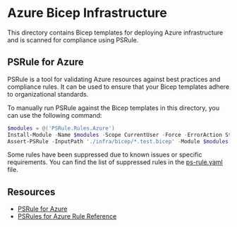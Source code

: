 # Azure Bicep Infrastructure

This directory contains Bicep templates for deploying Azure infrastructure and is scanned for compliance using PSRule.

## PSRule for Azure

PSRule is a tool for validating Azure resources against best practices and compliance rules. It can be used to ensure that your Bicep templates adhere to organizational standards.

To manually run PSRule against the Bicep templates in this directory, you can use the following command:

```powershell
$modules = @('PSRule.Rules.Azure')
Install-Module -Name $modules -Scope CurrentUser -Force -ErrorAction Stop;
Assert-PSRule -InputPath './infra/bicep/*.test.bicep' -Module $modules -Format File -ErrorAction Stop;
```

Some rules have been suppressed due to known issues or specific requirements. You can find the list of suppressed rules in the [ps-rule.yaml](./ps-rule.yaml) file.

## Resources

- [PSRule for Azure](https://azure.github.io/PSRule.Rules.Azure/)
- [PSRules for Azure Rule Reference](https://azure.github.io/PSRule.Rules.Azure/en/rules/)

